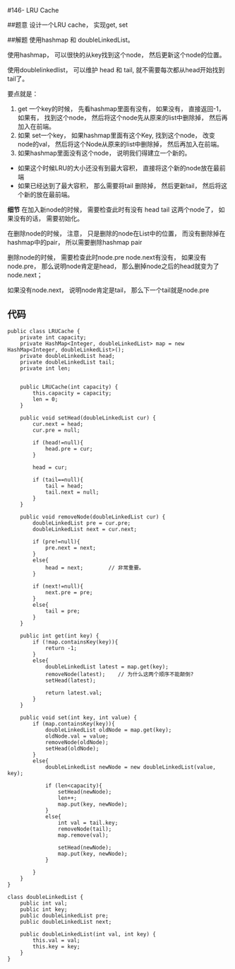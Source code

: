 #146- LRU Cache

##题意
设计一个LRU cache， 实现get, set

##解题
使用hashmap 和 doubleLinkedList。

使用hashmap， 可以很快的从key找到这个node， 然后更新这个node的位置。

使用doublelinkedlist， 可以维护 head 和 tail, 就不需要每次都从head开始找到tail了。

要点就是：

1. get 一个key的时候， 先看hashmap里面有没有， 如果没有， 直接返回-1， 如果有， 找到这个node， 然后将这个node先从原来的list中删除掉， 然后再加入在前端。
2. 如果 set一个key， 如果hashmap里面有这个Key, 找到这个node， 改变node的val， 然后将这个Node从原来的list中删除掉， 然后再加入在前端。
3. 如果hashmap里面没有这个node， 说明我们得建立一个新的。

* 如果这个时候LRU的大小还没有到最大容积， 直接将这个新的node放在最前端
* 如果已经达到了最大容积， 那么需要将tail 删除掉， 然后更新tail， 然后将这个新的放在最前端。


**细节**
在加入新node的时候， 需要检查此时有没有 head tail 这两个node了， 如果没有的话， 需要初始化。

在删除node的时候， 注意， 只是删除的node在List中的位置， 而没有删除掉在hashmap中的pair， 所以需要删除hashmap pair

删除node的时候， 需要检查此时node.pre node.next有没有， 如果没有node.pre， 那么说明node肯定是head， 那么删掉node之后的head就变为了node.next；

如果没有node.next， 说明node肯定是tail， 那么下一个tail就是node.pre

## 代码
```
public class LRUCache {
    private int capacity;
    private HashMap<Integer, doubleLinkedList> map = new HashMap<Integer, doubleLinkedList>();
    private doubleLinkedList head;
    private doubleLinkedList tail;
    private int len;
    
    
    public LRUCache(int capacity) {
        this.capacity = capacity;
        len = 0;
    }
    
    public void setHead(doubleLinkedList cur) {
        cur.next = head;
        cur.pre = null;
        
        if (head!=null){
            head.pre = cur;
        }
        
        head = cur;
        
        if (tail==null){
            tail = head;
            tail.next = null;
        }
    }
    
    public void removeNode(doubleLinkedList cur) {
        doubleLinkedList pre = cur.pre;
        doubleLinkedList next = cur.next;
        
        if (pre!=null){
            pre.next = next;
        }
        else{
            head = next;        // 非常重要。
        }
        
        if (next!=null){
            next.pre = pre;
        }
        else{
            tail = pre;
        }
    }
    
    public int get(int key) {
        if (!map.containsKey(key)){
            return -1;
        }
        else{
            doubleLinkedList latest = map.get(key);
            removeNode(latest);    // 为什么这两个顺序不能颠倒?
            setHead(latest);
            
            return latest.val;
        }
    }
    
    public void set(int key, int value) {
        if (map.containsKey(key)){
            doubleLinkedList oldNode = map.get(key);
            oldNode.val = value;
            removeNode(oldNode);
            setHead(oldNode);
        }
        else{
            doubleLinkedList newNode = new doubleLinkedList(value, key);
            
            if (len<capacity){
                setHead(newNode);
                len++;
                map.put(key, newNode);
            }
            else{
                int val = tail.key;
                removeNode(tail);
                map.remove(val);
                
                setHead(newNode);
                map.put(key, newNode);
            }
            
        }
    }
}

class doubleLinkedList {
    public int val;
    public int key;
    public doubleLinkedList pre;
    public doubleLinkedList next;
    
    public doubleLinkedList(int val, int key) {
        this.val = val;
        this.key = key;
    }
}
```
